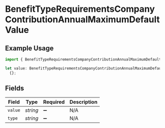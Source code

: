 # BenefitTypeRequirementsCompanyContributionAnnualMaximumDefaultValue

## Example Usage

```typescript
import { BenefitTypeRequirementsCompanyContributionAnnualMaximumDefaultValue } from "gusto_embedded/models/components";

let value: BenefitTypeRequirementsCompanyContributionAnnualMaximumDefaultValue =
  {};
```

## Fields

| Field              | Type               | Required           | Description        |
| ------------------ | ------------------ | ------------------ | ------------------ |
| `value`            | *string*           | :heavy_minus_sign: | N/A                |
| `type`             | *string*           | :heavy_minus_sign: | N/A                |